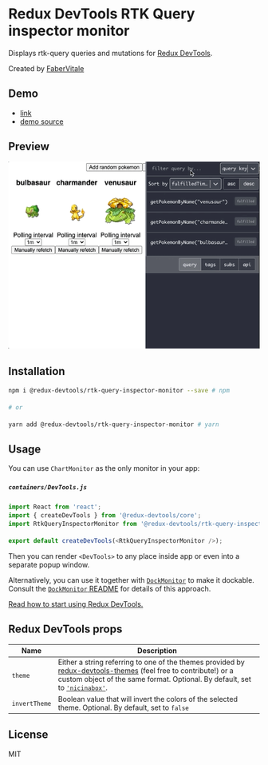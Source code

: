 # Redux DevTools RTK Query inspector monitor

Displays rtk-query queries and mutations for [Redux DevTools](https://github.com/gaearon/redux-devtools).

Created by [FaberVitale](https://github.com/FaberVitale)

## Demo

- [link](https://rtk-query-monitor-demo.netlify.app/)
- [demo source](https://github.com/FaberVitale/redux-devtools/tree/feat/rtk-query-monitor/packages/redux-devtools-rtk-query-inspector-monitor/demo)

## Preview

![RTK Query inspector monitor demo](./monitor-demo.gif)


## Installation

```bash
npm i @redux-devtools/rtk-query-inspector-monitor --save # npm

# or

yarn add @redux-devtools/rtk-query-inspector-monitor # yarn

```

## Usage

You can use `ChartMonitor` as the only monitor in your app:

##### `containers/DevTools.js`

```ts
import React from 'react';
import { createDevTools } from '@redux-devtools/core';
import RtkQueryInspectorMonitor from '@redux-devtools/rtk-query-inspector-monitor';

export default createDevTools(<RtkQueryInspectorMonitor />);
```

Then you can render `<DevTools>` to any place inside app or even into a separate popup window.

Alternatively, you can use it together with [`DockMonitor`](https://github.com/reduxjs/redux-devtools/tree/master/packages/redux-devtools-dock-monitor) to make it dockable.  
Consult the [`DockMonitor` README](https://github.com/reduxjs/redux-devtools/tree/master/packages/redux-devtools-dock-monitor) for details of this approach.

[Read how to start using Redux DevTools.](https://github.com/reduxjs/redux-devtools)

## Redux DevTools props

| Name          | Description                                                                                                                                                                                                                                                                                                                         |
| ------------- | ----------------------------------------------------------------------------------------------------------------------------------------------------------------------------------------------------------------------------------------------------------------------------------------------------------------------------------- |
| `theme`       | Either a string referring to one of the themes provided by [redux-devtools-themes](https://github.com/gaearon/redux-devtools-themes) (feel free to contribute!) or a custom object of the same format. Optional. By default, set to [`'nicinabox'`](https://github.com/gaearon/redux-devtools-themes/blob/master/src/nicinabox.js). |
| `invertTheme` | Boolean value that will invert the colors of the selected theme. Optional. By default, set to `false`                                                                                                                                                                                                                               |

## License

MIT
